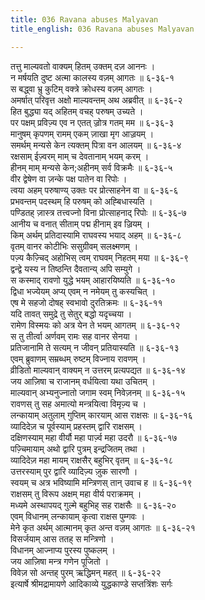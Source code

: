 ```yaml
---
title: 036 Ravana abuses Malyavan
title_english: 036 Ravana abuses Malyavan

---
```

<div class="audioEmbed"  caption="श्रीराम-हरिसीताराममूर्ति-घनपाठिभ्यां वचनम्" src="https://archive.org/download/Ramayana-recitation-Sriram-harisItArAmamUrti-Ghanapaati-v2/Kanda_6/Kanda_6_YK-036-Ravana_abuses_Malyavan__0.mp3"></div>

तत्तु माल्यवतो वाक्यम् हितम् उक्तम् दज़ आननः ।  
न मर्षयति दुष्ट अत्मा कालस्य वज़म् आगतः ॥ ६-३६-१  
स बद्ध्वा भ्रु कुटिम् वक्त्रे क्रोधस्य वज़म् आगतः ।  
अमर्षात् परिवृत्त अक्षो माल्यवन्तम् अथ अब्रवीत् ॥ ६-३६-२  
हित बुद्ध्या यद् अहितम् वचह् परुषम् उच्यते ।  
पर पक्षम् प्रविज़्य एव न एतत् ज़्रोत्र गतम् मम ॥ ६-३६-३  
मानुषम् कृपणम् रामम् एकम् ज़ाखा मृग आज़्रयम् ।  
समर्थम् मन्यसे केन त्यक्तम् पित्रा वन आलयम् ॥ ६-३६-४  
रक्षसाम् ईज़्वरम् माम् च देवतानाम् भयम् करम् ।  
हीनम् माम् मन्यसे केन;अहीनम् सर्व विक्रमैः ॥ ६-३६-५  
वीर द्वेषेण वा ज़न्के पक्ष पातेन वा रिपोः ।  
त्वया अहम् परुषाण्य् उक्तः पर प्रोत्साहनेन वा ॥ ६-३६-६  
प्रभवन्तम् पदस्थम् हि परुषम् को अह्बिधास्यति ।  
पण्डितह् ज़ास्त्र तत्त्वज्नो विना प्रोत्साहनाद् रिपोः ॥ ६-३६-७  
आनीय च वनात् सीताम् पद्म हीनाम् इव ज़्रियम् ।  
किम् अर्थम् प्रतिदास्यामि राघवस्य भयाद् अहम् ॥ ६-३६-८  
वृतम् वानर कोटीभिः ससुग्रीवम् सलक्ष्मणम् ।  
पज़्य कैज़्चिद् अहोभिस् त्वम् राघवम् निहतम् मया ॥ ६-३६-९  
द्वन्द्वे यस्य न तिष्ठन्ति दैवतान्य् अपि सम्युगे ।  
स कस्माद् रावणो युद्धे भयम् आहारयिष्यति ॥ ६-३६-१०  
द्विधा भज्येयम् अप्य् एवम् न नमेयम् तु कस्यचित् ।  
एष मे सहजो दोषह् स्वभावो दुरतिक्रमः ॥ ६-३६-११  
यदि तावत् समुद्रे तु सेतुर् बद्धो यदृच्चया ।  
रामेण विस्मयः को अत्र येन ते भयम् आगतम् ॥ ६-३६-१२  
स तु तीर्त्वा अर्णवम् रामः सह वानर सेनया ।  
प्रतिजानामि ते सत्यम् न जीवन् प्रतियास्यति ॥ ६-३६-१३  
एवम् ब्रुवाणम् सम्रब्धम् रुष्टम् विज्नाय रावणम् ।  
व्रीडितो माल्यवान् वाक्यम् न उत्तरम् प्रत्यपद्यत ॥ ६-३६-१४  
जय आज़िषा च राजानम् वर्धयित्वा यथा उचितम् ।  
माल्यवान् अभ्यनुज्नातो जगाम स्वम् निवेज़नम् ॥ ६-३६-१५  
रावणस् तु सह अमात्यो मन्त्रयित्वा विमृज़्य च ।  
लन्कायाम् अतुलाम् गुप्तिम् कारयाम् आस राक्षसः ॥ ६-३६-१६  
व्यादिदेज़ च पूर्वस्याम् प्रहस्तम् द्वारि राक्षसम् ।  
दक्षिणस्याम् महा वीर्यौ महा पार्ज़्व महा उदरौ ॥ ६-३६-१७  
पज़्चिमायाम् अथो द्वारि पुत्रम् इन्द्रजितम् तथा ।  
व्यादिदेज़ महा मायम् राक्षसैर् बहुभिर् वृतम् ॥ ६-३६-१८  
उत्तरस्याम् पुर द्वारि व्यादिज़्य ज़ुक सारणौ ।  
स्वयम् च अत्र भविष्यामि मन्त्रिणस् तान् उवाच ह ॥ ६-३६-१९  
राक्षसम् तु विरूप अक्षम् महा वीर्य पराक्रमम् ।  
मध्यमे अस्थापयद् गुल्मे बहुभिह् सह राक्षसैः ॥ ६-३६-२०  
एवम् विधानम् लन्कायाम् कृत्वा राक्षस पुम्गवः ।  
मेने कृत अर्थम् आत्मानम् कृत अन्त वज़म् आगतः ॥ ६-३६-२१  
विसर्जयाम् आस ततह् स मन्त्रिणो ।  
विधानम् आज्नाप्य पुरस्य पुष्कलम् ।  
जय आज़िषा मन्त्र गणेन पूजितो ।  
विवेज़ सो अन्तह् पुरम् ऋद्धिमन् महत् ॥ ६-३६-२२  
इत्यार्षे श्रीमद्रामायणे आदिकाव्ये युद्धकाण्डे सप्तत्रिंशः सर्गः